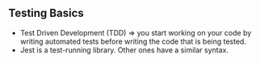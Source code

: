 ## Testing Basics
- Test Driven Development (TDD) => you start working on your code by writing automated tests before writing the code that is being tested. 
- Jest is a test-running library. Other ones have a similar syntax.